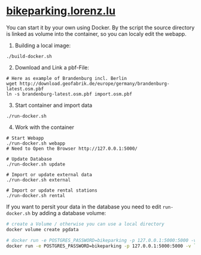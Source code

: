 # [bikeparking.lorenz.lu](https://bikeparking.lorenz.lu/)

You can start it by your own using Docker. By the script the source directory is linked as volume into the container, so you can localy edit the webapp.

1. Building a local image:
```
./build-docker.sh
```
2. Download and Link a pbf-File:
```
# Here as example of Brandenburg incl. Berlin
wget http://download.geofabrik.de/europe/germany/brandenburg-latest.osm.pbf
ln -s brandenburg-latest.osm.pbf import.osm.pbf
```
3. Start container and import data
```
./run-docker.sh 
```
4. Work with the container
```
# Start Webapp
./run-docker.sh webapp
# Need to Open the Browser http://127.0.0.1:5000/

# Update Database
./run-docker.sh update

# Import or update external data
./run-docker.sh external

# Import or update rental stations
./run-docker.sh rental
```

If you want to persit your data in the database you need to edit `run-docker.sh` by adding a database volume:
```bash
# create a Volume / otherwise you can use a local directory
docker volume create pgdata

# docker run -e POSTGRES_PASSWORD=bikeparking -p 127.0.0.1:5000:5000 -v `pwd`:/bikeparking --rm -d --name $CONTAINER_NAME bikeparking
docker run -e POSTGRES_PASSWORD=bikeparking -p 127.0.0.1:5000:5000 -v `pwd`:/bikeparking -v pgdata:/var/lib/postgresql/data --rm -d --name $CONTAINER_NAME bikeparking
```